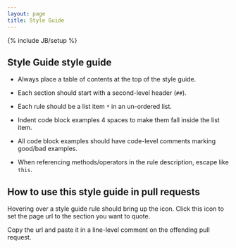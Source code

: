 ```yaml
---
layout: page
title: Style Guide
---
```

{% include JB/setup %}

## Style Guide style guide

* Always place a table of contents at the top of the style guide.

* Each section should start with a second-level header (`##`).

* Each rule should be a list item `*` in an un-ordered list.

* Indent code block examples 4 spaces to make them fall inside the list item.

* All code block examples should have code-level comments marking good/bad examples.

* When referencing methods/operators in the rule description, escape like `this`.


## How to use this style guide in pull requests

Hovering over a style guide rule should bring up the <i class="icon-map-marker"></i> icon.
Click this icon to set the page url to the section you want to quote.

Copy the url and paste it in a line-level comment on the offending pull request.
